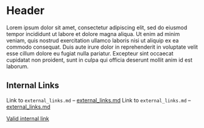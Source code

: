 # Header

Lorem ipsum dolor sit amet, consectetur adipiscing elit, sed do eiusmod tempor incididunt ut labore et dolore magna aliqua. Ut enim ad minim veniam, quis nostrud exercitation ullamco laboris nisi ut aliquip ex ea commodo consequat. Duis aute irure dolor in reprehenderit in voluptate velit esse cillum dolore eu fugiat nulla pariatur. Excepteur sint occaecat cupidatat non proident, sunt in culpa qui officia deserunt mollit anim id est laborum.

## Internal Links

Link to `external_links.md` – [external_links.md](/external_links.md)
Link to `external_links.md` – [external_links.md](./external_links.md)

[Valid internal link](hash_internal_links.md)